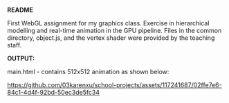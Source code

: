 **README**

First WebGL assignment for my graphics class. Exercise in hierarchical modelling and real-time animation in the GPU pipeline. Files in the common directory, object.js, and the vertex shader were provided by the teaching staff.

**OUTPUT:**

main.html - contains 512x512 animation as shown below:

https://github.com/03karenxu/school-projects/assets/117241687/02ffe7e6-84c1-4d4f-92bd-50ec3de5fc34

